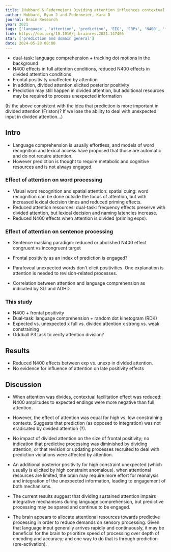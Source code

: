 ```yaml
---
title: (Hubbard & Federmeier) Dividing attention influences contextual facilitation and revision during language comprehension
author: Hubbard, Ryan J and Federmeier, Kara D
journal: Brain Research
year: 2021
tags: ['language', 'attention', 'prediction', 'EEG', 'ERPs', 'N400', 'frontal positivity']
link: https://doi.org/10.1016/j.brainres.2021.147466
star: ['prediction and domain general']
date: 2024-05-28 00:00
---
```


- dual-task: language comprehension + tracking dot motions in the background
- N400 effects in full attention conditions, reduced N400 effects in divided attention conditions
- Frontal positivity unaffected by attention
- In addition, divided attention elicited posterior positivity
- Prediction may still happen in divided attention, but additional resources may be required to process unexpected information

(Is the above consistent with the idea that prediction is more important in divided attention (Friston)? If we lose the ability to deal with unexpected input in divided attention...)

## Intro

- Language comprehension is usually effortless, and models of word recognition and lexical access have proposed that those are automatic and do not require attention. 
- However prediction is thought to require metabolic and cognitive resources and is not always engaged. 

### Effect of attention on word processing

- Visual word recognition and spatial attention: spatial cuing: word recognition can be done outside the focus of attention, but with increased lexical decision times and reduced priming effects. 
- Reduced attention resources: dual-task: frequency effects preserve with divided attention, but lexical decision and naming latencies increase. 
- Reduced N400 effects when attention is divided (priming exps). 

### Effect of attention on sentence processing

- Sentence masking paradigm: reduced or abolished N400 effect congruent vs incongruent target

- Frontal positivity as an index of prediction is engaged?
- Parafoveal unexpected words don't elicit positivities. One explanation is attention is needed to revision-related processes. 

- Correlation between attention and language comprehension as indicated by SLI and ADHD. 

### This study

- N400 + frontal positivity
- Dual-task: language comprehension + random dot kinetogram (RDK)
- Expected vs. unexpected x full vs. divided attention x strong vs. weak constraining
- Oddball P3 task to verify attention division?

## Results

- Reduced N400 effects between exp vs. unexp in divided attention.
- No evidence for influence of attention on late positivity effects

## Discussion

- When attention was divides, contextual facilitation effect was reduced: N400 amplitudes to expected endings were more negative than full attention. 
- However, the effect of attention was equal for high vs. low constraining contexts. Suggests that prediction (as opposed to integration) was not eradicated by divided attention (?). 
- No impact of divided attention on the size of frontal positivity; no indication that predictive processing was diminished by dividing attention, or that revision or updating processes recruited to deal with prediction violations were affected by attention. 
- An additional posterior positivity for high constraint unexpected (which usually is elicited by high constraint anomalous). when attentional resources are limited, the brain may require more effort for reanalysis and integration of the unexpected information, leading to engagement of both mechanisms. 

- The current results suggest that dividing sustained attention impairs integrative mechanisms during language comprehension, but predictive processing may be spared and continue to be engaged. 
- The brain appears to allocate attentional resources towards predictive processing in order to reduce demands on sensory processing. Given that language input generally arrives rapidly and continuously, it may be beneficial for the brain to prioritize speed of processing over depth of encoding and accuracy; and one way to do that is through prediction (pre-activation). 